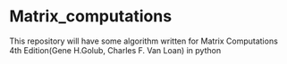 # Matrix_computations

This repository will have some algorithm written for Matrix Computations 4th Edition(Gene H.Golub, Charles F. Van Loan) in python
